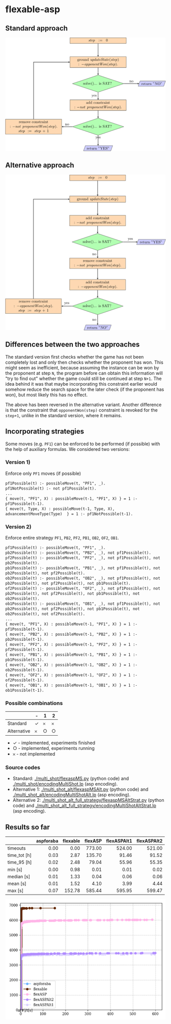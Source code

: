 # flexable-asp

## Standard approach

<!-- Refer to: [./multi_shot/flexaspMS.py](./multi_shot/flexaspMS.py) (python code) and [./multi_shot/encodingMultiShot.lp](./multi_shot/encodingMultiShot.lp) (asp encoding). -->

![Standard approach](./flowcharts/standard/standard-1.png)

## Alternative approach

<!-- Refer to: [./multi_shot_alt/flexaspMSAlt.py](./multi_shot_alt/flexaspMSAlt.py) (python code) and [./multi_shot_alt/encodingMultiShotAlt.lp](./multi_shot_alt/encodingMultiShotAlt.lp) (asp encoding). -->

![Alternative approach](./flowcharts/alternative/alternative-1.png)

## Differences between the two approaches

The standard version first checks whether the game has not been completely lost and only then checks whether the proponent has won. This might seem as inefficient, because assuming the instance can be won by the proponent at step `N`, the program before can obtain this information will "try to find out" whether the game could still be continued at step `N+1`. The idea behind it was that maybe incorporating this constraint earlier would somehow reduce the search space for the later check (if the proponent has won), but most likely this has no effect.

The above has been reversed in the alternative variant. Another difference is that the constraint that `opponentWon(step)` constraint is revoked for the `step+1`, unlike in the standard version, where it remains.

## Incorporating strategies
Some moves (e.g. `PF1`) can be enforced to be performed (if possible) with the help of auxiliary formulas. We considered two versions:

### Version 1)

<!-- Implemented in: [./multi_shot_alt/flexaspMSAlt.py](./multi_shot_alt/flexaspMSAlt.py) (python code) and [./multi_shot_alt/encodingMultiShotAlt.lp](./multi_shot_alt/encodingMultiShotAlt.lp) (asp encoding). -->

Enforce only `PF1` moves (if possible)

```
pf1Possible(t) :- possibleMove(t, "PF1", _).
pf1NotPossible(t) :- not pf1Possible(t).
...
{ move(t, "PF1", X) : possibleMove(t-1, "PF1", X) } = 1 :- pf1Possible(t-1).
{ move(t, Type, X) : possibleMove(t-1, Type, X),  advancementMoveType(Type)  } = 1 :- pf1NotPossible(t-1).
```

### Version 2)

<!-- Implemented in: [./multi_shot_alt_full_strategy/flexaspMSAltStrat.py](./multi_shot_alt_full_strategy/flexaspMSAltStrat.py) (python code) and [./multi_shot_alt_full_strategy/encodingMultiShotAltStrat.lp](./multi_shot_alt_full_strategy/encodingMultiShotAltStrat.lp) (asp encoding). -->

Enforce entire strategy `PF1`, `PB2`, `PF2`, `PB1`, `OB2`, `OF2`, `OB1`.

```
pf1Possible(t) :- possibleMove(t, "PF1", _).
pb2Possible(t) :- possibleMove(t, "PB2", _), not pf1Possible(t).
pf2Possible(t) :- possibleMove(t, "PF2", _), not pf1Possible(t), not pb2Possible(t).
pb1Possible(t) :- possibleMove(t, "PB1", _), not pf1Possible(t), not pb2Possible(t), not pf2Possible(t).
ob2Possible(t) :- possibleMove(t, "OB2", _), not pf1Possible(t), not pb2Possible(t), not pf2Possible(t), not pb1Possible(t).
of2Possible(t) :- possibleMove(t, "OF2", _), not pf1Possible(t), not pb2Possible(t), not pf2Possible(t), not pb1Possible(t), not ob2Possible(t).
ob1Possible(t) :- possibleMove(t, "OB1", _), not pf1Possible(t), not pb2Possible(t), not pf2Possible(t), not pb1Possible(t), not ob2Possible(t), not of2Possible(t).
...
{ move(t, "PF1", X) : possibleMove(t-1, "PF1", X) } = 1 :- pf1Possible(t-1).
{ move(t, "PB2", X) : possibleMove(t-1, "PB2", X) } = 1 :- pb2Possible(t-1).
{ move(t, "PF2", X) : possibleMove(t-1, "PF2", X) } = 1 :- pf2Possible(t-1).
{ move(t, "PB1", X) : possibleMove(t-1, "PB1", X) } = 1 :- pb1Possible(t-1).
{ move(t, "OB2", X) : possibleMove(t-1, "OB2", X) } = 1 :- ob2Possible(t-1).
{ move(t, "OF2", X) : possibleMove(t-1, "OF2", X) } = 1 :- of2Possible(t-1).
{ move(t, "OB1", X) : possibleMove(t-1, "OB1", X) } = 1 :- ob1Possible(t-1).
```

### Possible combinations

| | - | 1 | 2 | 
|-|-|-|-|
|Standard| &#10003; | &#65794; | &#65794; |
|Alternative| &#65794; | &#9675; | &#9675; |


 - &#10003; - implemented, experiments finished
 - &#9675; - implemented, experiments running
 - &#65794; - not implemented


### Source codes
- Standard: [./multi_shot/flexaspMS.py](./multi_shot/flexaspMS.py) (python code) and [./multi_shot/encodingMultiShot.lp](./multi_shot/encodingMultiShot.lp) (asp encoding).
- Alternative 1: [./multi_shot_alt/flexaspMSAlt.py](./multi_shot_alt/flexaspMSAlt.py) (python code) and [./multi_shot_alt/encodingMultiShotAlt.lp](./multi_shot_alt/encodingMultiShotAlt.lp) (asp encoding).
- Alternative 2: [./multi_shot_alt_full_strategy/flexaspMSAltStrat.py](./multi_shot_alt_full_strategy/flexaspMSAltStrat.py) (python code) and [./multi_shot_alt_full_strategy/encodingMultiShotAltStrat.lp](./multi_shot_alt_full_strategy/encodingMultiShotAltStrat.lp) (asp encoding).

## Results so far

|              |   aspforaba |   flexable |   flexASP |   flexASPAlt1 |   flexASPAlt2 |
|:-------------|------------:|-----------:|----------:|--------------:|--------------:|
| timeouts     |        0.00 |       0.00 |    773.00 |        524.00 |        521.00 |
| time_tot [h] |        0.03 |       2.87 |    135.70 |         91.46 |         91.52 |
| time_95 [h]  |        0.02 |       2.48 |     79.04 |         55.96 |         55.35 |
| min [s]      |        0.00 |       0.98 |      0.01 |          0.01 |          0.02 |
| median [s]   |        0.01 |       1.33 |      0.04 |          0.06 |          0.06 |
| mean [s]     |        0.01 |       1.52 |      4.10 |          3.99 |          4.44 |
| max [s]      |        0.07 |     152.78 |    585.44 |        595.95 |        599.47 |

![Cactus plot](./analysis/cactus_plot.png)
